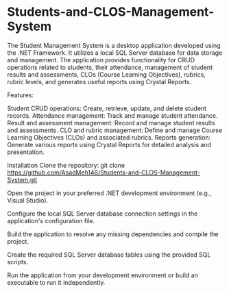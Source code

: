 # Students-and-CLOS-Management-System

The Student Management System is a desktop application developed using the .NET Framework. It utilizes a local SQL Server database for data storage and management. The application provides functionality for CRUD operations related to students, their attendance, management of student results and assessments, CLOs (Course Learning Objectives), rubrics, rubric levels, and generates useful reports using Crystal Reports.

Features:

Student CRUD operations: Create, retrieve, update, and delete student records.
Attendance management: Track and manage student attendance.
Result and assessment management: Record and manage student results and assessments.
CLO and rubric management: Define and manage Course Learning Objectives (CLOs) and associated rubrics.
Reports generation: Generate various reports using Crystal Reports for detailed analysis and presentation.

Installation
Clone the repository:
git clone https://github.com/AsadMeh146/Students-and-CLOS-Management-System.git

Open the project in your preferred .NET development environment (e.g., Visual Studio).

Configure the local SQL Server database connection settings in the application's configuration file.

Build the application to resolve any missing dependencies and compile the project.

Create the required SQL Server database tables using the provided SQL scripts.

Run the application from your development environment or build an executable to run it independently.
